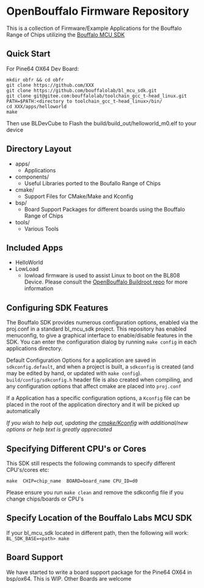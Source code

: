 # OpenBouffalo Firmware Repository

This is a collection of Firmware/Example Applications for the Bouffalo Range of Chips utilizing the [Bouffalo MCU SDK](https://github.com/bouffalolab/bl_mcu_sdk/) 


## Quick Start
For Pine64 OX64 Dev Board:
```
mkdir obfr && cd obfr
git clone https://github.com/XXX
git clone https://github.com/bouffalolab/bl_mcu_sdk.git
git clone git@gitee.com:bouffalolab/toolchain_gcc_t-head_linux.git
PATH=$PATH:<directory to toolchain_gcc_t-head_linux>/bin/
cd XXX/apps/helloworld
make
```
Then use BLDevCube to Flash the build/build_out/helloworld_m0.elf to your device

## Directory Layout
* apps/
	* Applications
* components/
	* Useful Libraries ported to the Boufallo Range of Chips
* cmake/
	* Support Files for CMake/Make and Kconfig
* bsp/
	* Board Support Packages for different boards using the Bouffalo Range of Chips
* tools/
	* Various Tools 

## Included Apps
* HelloWorld
* LowLoad
	* lowload firmware is used to assist Linux to boot on the BL808 Device. Please consult the [OpenBouffalo Buildroot repo](https://github.com/openbouffalo/buildroot_bouffalo) for more information


## Configuring SDK Features

The Bouffalo SDK provides numerous configuration options, enabled via the proj.conf in a standard bl_mcu_sdk project. This repository has enabled menuconfig, to give a graphical interface to enable/disable features in the SDK. You can enter the configuration dialog by running
```make config``` in each applications directory. 

Default Configuration Options for a application are saved in ```sdkconfig.default```, and when a project is built, a ```sdkconfig``` is created (and may be edited by hand, or updated with ```make config```). 
```build/config/sdkconfig.h``` header file is also created when compiling, and any configuration options that affect cmake are placed into ```proj.conf```

If a Application has a specific configuration options, a ```Kconfig``` file can be placed in the root of the application directory and it will be picked up automatically

*If you wish to help out, updating the [cmake/Kconfig](cmake/Kconfig)  with additional/new options or help text is greatly appreciated*

## Specifying Different CPU's or Cores

This SDK still respects the following commands to specify different CPU's/cores etc:
```
make  CHIP=chip_name  BOARD=board_name CPU_ID=d0
```
Please ensure you run ```make clean``` and remove the sdkconfig file if you change chips/boards or CPU's

## Specify Location of the Bouffalo Labs MCU SDK

If your bl_mcu_sdk located in different path, then the following will work:
```BL_SDK_BASE=<path> make```

## Board Support
We have started to write a board support package for the Pine64 OX64 in bsp/ox64. This is WIP. Other Boards are welcome

